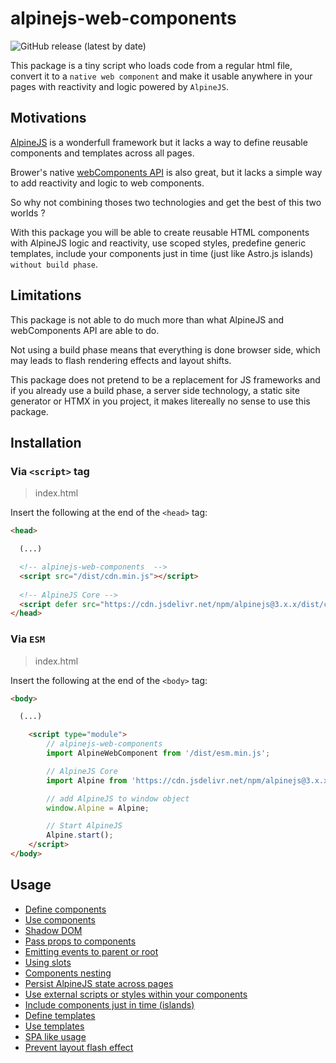 # alpinejs-web-components


![GitHub release (latest by date)](https://img.shields.io/github/v/release/niconoclaste/alpinejs-web-components)

This package is a tiny script who loads code from a regular html file, convert it to a `native web component` and make it usable anywhere in your pages with reactivity and logic powered by `AlpineJS`.

<a name="motivations"></a>
## Motivations
[AlpineJS](https://github.com/alpinejs/alpine/) is a wonderfull framework but it lacks a way to define reusable components and templates across all pages.

Brower's native [webComponents API](https://developer.mozilla.org/en-US/docs/Web/API/Web_components) is also great, but it lacks a simple way to add reactivity and logic to web components.

So why not combining thoses two technologies and get the best of this two worlds ?

With this package you will be able to create reusable HTML components with AlpineJS logic and reactivity, use scoped styles, predefine generic templates, include your components just in time (just like Astro.js islands) `without build phase`.

<a name="limitations"></a>
## Limitations
This package is not able to do much more than what AlpineJS and webComponents API are able to do.

Not using a build phase means that everything is done browser side, which may leads to flash rendering effects and layout shifts.

This package does not pretend to be a replacement for JS frameworks and if you already use a build phase, a server side technology, a static site generator or HTMX in you project, it makes litereally no sense to use this package.

<a name="installation"></a>
## Installation
### Via `<script>` tag

> index.html

Insert the following at the end of the `<head>` tag:
```html
<head>

  (...)

  <!-- alpinejs-web-components  -->
  <script src="/dist/cdn.min.js"></script>
  
  <!-- AlpineJS Core -->
  <script defer src="https://cdn.jsdelivr.net/npm/alpinejs@3.x.x/dist/cdn.min.js"></script>
</head>
```

### Via `ESM`
> index.html

Insert the following at the end of the `<body>` tag:
```html
<body>

  (...)

	<script type="module">
		// alpinejs-web-components
		import AlpineWebComponent from '/dist/esm.min.js';

		// AlpineJS Core
		import Alpine from 'https://cdn.jsdelivr.net/npm/alpinejs@3.x.x/+esm';

		// add AlpineJS to window object
		window.Alpine = Alpine;

		// Start AlpineJS
		Alpine.start();
	</script>
</body>
```

<a name="usage"></a>
## Usage
<ul>
  <li><a href="#define-components">Define components</a></li>
  <li><a href="#use-components">Use components</a></li>
  <li><a href="#shadow-dom">Shadow DOM</a></li>
  <li><a href="#props">Pass props to components</a></li>
  <li><a href="#emmits">Emitting events to parent or root</a></li>
  <li><a href="#slots">Using slots</a></li>
  <li><a href="#nesting">Components nesting</a></li>
  <li><a href="#persist">Persist AlpineJS state across pages</a></li>
  <li><a href="#external">Use external scripts or styles within your components</a></li>
  <li><a href="#islands">Include components just in time (islands)</a></li>
  <li><a href="#define-templates">Define templates</a></li>
  <li><a href="#use-templates">Use templates</a></li>
  <li><a href="#spa">SPA like usage</a></li>
  <li><a href="#layout-flash">Prevent layout flash effect</a></li>
</ul>